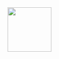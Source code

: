 <div id="header" align="center">
  <img src="https://media.giphy.com/media/v1.Y2lkPTc5MGI3NjExMm1leXhkcXk4ZzJ2cDZlajB5aWs0bnk0anExcWM4aXh0em9ib3FjciZlcD12MV9pbnRlcm5hbF9naWZfYnlfaWQmY3Q9Zw/smdTOTWJV81A8bJ0xt/giphy.gif" width="100"/>
</div>


<div id="badges" style="text-align: center;">
  <a href="https://vk.com/dbudin">
    <img src="https://komarev.com/ghpvc/?username=Xeosha&style=flat-square&color=blue" alt=""/>
  </a>
</div>
